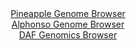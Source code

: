 <div id="Pineapple_Genome_Browser" align="center">
  <a href="https://igv.org/app/?sessionURL=blob:zZJfb5swFMW_i6VWm0QAQ4CAFE2k7bIoTbq2YTSpKuSAIVbBJrYD.aN893nRpr2sUvOwaZIf7Ktr33OOfwfQYC4IoyAAlg4dHUKgAbFi7SOq6hJPUYUFCHJUCqwBjnPMMU0xCA4gR0Ki6OFW3VxJWYvAMIisOxWiBdOFraMK7RlFrdBTVhlXrCzRknEkGRfGgKOGGaRoOi1eorrW1Wxbd4wMSWSgsl4xKphRY1okrXov.VVKCkxZhZNqU0pyEpAoPUpjpufoUxg_hmmKhRjj3Sjrh.NR.M2.iRZD92oR3X2JIze.fCQFRXLDcb9eDOlyvV9du5wt7Fk.qdbz8Ve0h7PJhX19ebOtCceiDz3Ysz3f6doqGEIzvP2fPKtFzvQtZ5nY4SenmMpZbPP7Fd92pRMPw_b1j7674KiBkqUbxQFIV9wLoKnZpqs5ltv5sYU9zTR9lQ5nBATPLxqQHKWvqv35AOSuVrQAgdebEzgaYDzDHAQd3zQ96PuW0_W6pu_Do3YAG17.vWg_Rw..Z1qhZblJTkqpUM4SQWuhI0r1Js31Yn9mllE1nc2dSe8uHza4WLOZ5xRUMubm8zey1IAaffo.ZfQ9iv4Jde8Rosvluailzri6sAZs6t7LPYxuM4sOzRHlAwifRm8GdF44OeMVkqpfVdTxJ28N4gRRqQoNEWRJSiJ3scqRtSCAlq2wBSkrmeIQ8GL5wdRMDTrmx9942seX43c-">Pineapple Genome Browser</a>
</div>
<div id="Alphonso_Genome_Browser" align="center">
  <a href="https://igv.org/app/?sessionURL=blob:zZJdb9owGEb_iyWqTQqJnTQJiYQmSqGlINhgENGqikziBHeJndqG8CH..zy0aTedVC42TcqF88qJn.f4HMGWCEk5AyGwTeSaCAEDyDWvZ7isCjLGJZEgzHAhiQEEyYggLCEgPIIMS4Xn05H.cq1UJUPLoqpqlpjl3JSOiUt84AzX0kx4aXV5UeAVF1hxIa0bgbfcovm2WZMVripTn.2YrpVihS1cVGvOJLcqwvK41v.Lf43inDBekrjcFIqeA8Q6j86Ymhn.1IlmnSQhUg7JfpC2O8NBZ.H05o93XvdxPrmP5l50NaM5w2ojSJsvOx45LG7rF2.Qv_RUHUxWlRzk_Umr4dxe9XYVFUS2kY9ajh.4jqfBUJaS3f_UWT_0wt71rLDT0WtUNuybaN3NPju1KyDnBxrcvd3cBycDFDzZaBNAshZ.iKDhQM9wba_5Y4laBoSB5iM4BeHTswGUwMk3vf3pCNS.0r4ASV43Z3UMwEVKBAibAYQ.CgLbvfavYRCgk3EEG1H8Pbj9.TTwod2xbS_OaKG0zGksWSVNzJi5TTIzP1xIc7pgM4X2Xx521bhUNNqNJoGryaKG3c_85R94GkAff75EXfY9qf6Je.8JYqrVpcJ5Q5bDlhy75DBJRJaP4P2ku0T.197beFq67GVoMi5KrPR.PdGvP43bYkExU3qwpZKuaEHVPtIUeQ1CZDtaXJDwgmsTgchXH6ABDeTCj78FdU7Pp.8-">Alphonso Genome Browser</a>
</div>


<div id="DAF_Genomics_Browser" align="center">
  <a href="https://igv.org/app/?sessionURL=blob:tZFra9swFIb_i6D95Jt8rQxheE3SdllSSOYlTSnhzJZjE1tyJblJG_LfJ7yOwUYZgw4kIXEu76vzHNETFbLiDMXItXBgYYwMJEu.X0DT1nQGDZUoLqCW1ECCFlRQllEUH1EBUkE6_6wrS6VaGdt2DoW5pYw3VSYt6VnQmpJ3qqQ61XQtaOCFM9hLK.ONTlZgQ92WnEluQ5ZRKU3Hbinbbvagj5.xTd.SbpquVlWvutEmtLHcKkC7rVhOD38x8h.U9ao.JMtF0tdP6PNNPkgmN8lXb5Sur8LLdXp7vUzD5fmi2jJQnaCDoZ7n9HY6y9LdhJDHNlhdTp3VNRvO92fe8Hx0aCtB5QBH.MKLSIgDdDJQzbNOI0BZKXCMfSNyLwzX983XqxeEegaCVyi.fzCQEpDtdPr9EannVoNCkj52PTMDcZFTgWKTOE6ECXEDP_IdQvDJOKJO1O9McpzOSeS4ieuG1jdotH5R1f34tNCfwffC.Ftnvf8VE6h0djdin3ZX6y94fOZ.XB8WT8nqpdXXMbl7A5WB3vxawUUDSod.PF_BQK0VG8rULzLe6eH0HQ--">DAF Genomics Browser</a>
</div>

